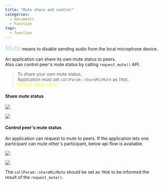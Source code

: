 ```yaml
---
title: "Mute share and control"
categories:
  - documents
  - Function
tags:
  - function
---
```



<span style="font-size: 150%; color:lightblue">Mute</span> 
means to disable sending audio from the local microphone device.

An application can share its own mute status to peers. <br>
Also can control peer's mute status by calling `request_mute()` API.

> To share your own mute status,<br>
> Application must set `callParam::shareMicMute` as `TRUE`.<br>
> <span style="font-size: 100%; color:yellow">Default value: `FALSE`</span>

#### Share mute status

![]({{site.baseurl}}/assets/images/mute-1x1-share.png)

![]({{site.baseurl}}/assets/images/mute-NxN-share.png)

#### Control peer's mute status
An application can request to mute to peers. 
If the application lets one participant can mute other's participant, below api flow is available.

![]({{site.baseurl}}/assets/images/mute-1x1-ctrl.png)

![]({{site.baseurl}}/assets/images/mute-NxN-ctrl.png)

The `callParam::shareMicMute` should be set as `TRUE` to be informed the result of the `request_mute()`.



